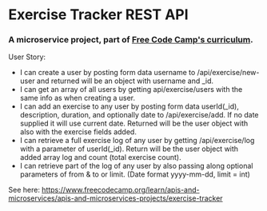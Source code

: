 # Exercise Tracker REST API
### A microservice project, part of [Free Code Camp's curriculum](https://www.freecodecamp.org/learn).<br />

User Story:

* I can create a user by posting form data username to /api/exercise/new-user and returned will be an object with username and _id.<br />
* I can get an array of all users by getting api/exercise/users with the same info as when creating a user.<br />
* I can add an exercise to any user by posting form data userId(_id), description, duration, and optionally date to /api/exercise/add. If no date supplied it will use current date. Returned will be the user object with also with the exercise fields added.<br />
* I can retrieve a full exercise log of any user by getting /api/exercise/log with a parameter of userId(_id). Return will be the user object with added array log and count (total exercise count).<br />
* I can retrieve part of the log of any user by also passing along optional parameters of from & to or limit. (Date format yyyy-mm-dd, limit = int)<br />

See here: https://www.freecodecamp.org/learn/apis-and-microservices/apis-and-microservices-projects/exercise-tracker
